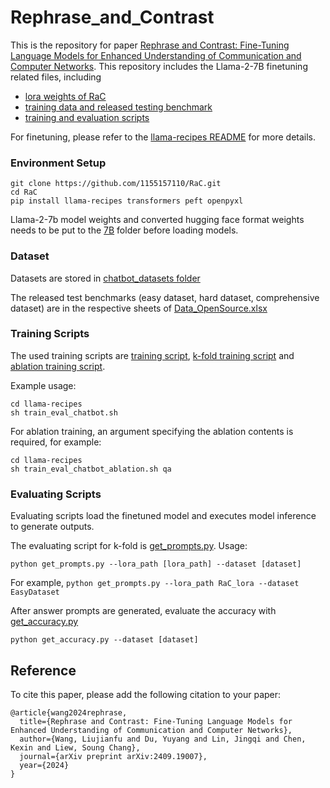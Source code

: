 # Rephrase_and_Contrast

This is the repository for paper [Rephrase and Contrast: Fine-Tuning Language Models for Enhanced Understanding of Communication and Computer Networks](https://arxiv.org/abs/2409.19007). This repository includes the Llama-2-7B finetuning related files, including
- [lora weights of RaC](llama-2-7b/RaC_lora)
- [training data and released testing benchmark](#dataset)
- [training and evaluation scripts](#training-scripts)

For finetuning, please refer to the [llama-recipes README](llama-recipes/README.md) for more details.

### Environment Setup
```
git clone https://github.com/1155157110/RaC.git
cd RaC
pip install llama-recipes transformers peft openpyxl
```

Llama-2-7b model weights and converted hugging face format weights needs to be put to the [7B](llama-2-7b/7B) folder before loading models.

### Dataset
Datasets are stored in [chatbot_datasets folder](llama-2-7b/chatbot_datasets)

The released test benchmarks (easy dataset, hard dataset, comprehensive dataset) are in the respective sheets of [Data_OpenSource.xlsx](llama-2-7b/chatbot_datasets/Data_OpenSource.xlsx)

### Training Scripts
The used training scripts are [training script](llama-recipes/train_eval_chatbot.sh), [k-fold training script](llama-recipes/train_eval_chatbot_kfold.sh) and [ablation training script](llama-recipes/train_eval_chatbot_ablation.sh).

Example usage:
```
cd llama-recipes
sh train_eval_chatbot.sh
```
For ablation training, an argument specifying the ablation contents is required, for example:
```
cd llama-recipes
sh train_eval_chatbot_ablation.sh qa
```

### Evaluating Scripts
Evaluating scripts load the finetuned model and executes model inference to generate outputs.

The evaluating script for k-fold is [get_prompts.py](llama-2-7b/get_prompts.py). Usage:
```
python get_prompts.py --lora_path [lora_path] --dataset [dataset]
```
For example, ``python get_prompts.py --lora_path RaC_lora --dataset EasyDataset``

After answer prompts are generated, evaluate the accuracy with [get_accuracy.py](llama-2-7b/get_accuracy.py)
```
python get_accuracy.py --dataset [dataset]
```

## Reference
To cite this paper, please add the following citation to your paper:
```
@article{wang2024rephrase,
  title={Rephrase and Contrast: Fine-Tuning Language Models for Enhanced Understanding of Communication and Computer Networks},
  author={Wang, Liujianfu and Du, Yuyang and Lin, Jingqi and Chen, Kexin and Liew, Soung Chang},
  journal={arXiv preprint arXiv:2409.19007},
  year={2024}
}
```